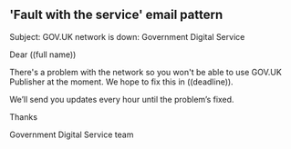 ## 'Fault with the service' email pattern

Subject: GOV.UK network is down: Government Digital Service

Dear ((full name))

There's a problem with the network so you won't be able to use GOV.UK Publisher at the moment. We hope to fix this in ((deadline)). 

We’ll send you updates every hour until the problem’s fixed.

Thanks

Government Digital Service team


